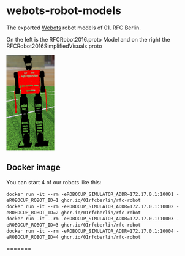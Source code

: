 # webots-robot-models

The exported [Webots](https://github.com/RoboCup-Humanoid-TC/webots) robot models of 01. RFC Berlin.

On the left is the RFCRobot2016.proto Model and on the right the RFCRobot2016SimplifiedVisuals.proto

![RFCRobot2016](/preview/RFCRobot2016.png)

Docker image
------------

You can start 4 of our robots like this:

```
docker run -it --rm -eROBOCUP_SIMULATOR_ADDR=172.17.0.1:10001 -eROBOCUP_ROBOT_ID=1 ghcr.io/01rfcberlin/rfc-robot
docker run -it --rm -eROBOCUP_SIMULATOR_ADDR=172.17.0.1:10002 -eROBOCUP_ROBOT_ID=2 ghcr.io/01rfcberlin/rfc-robot
docker run -it --rm -eROBOCUP_SIMULATOR_ADDR=172.17.0.1:10003 -eROBOCUP_ROBOT_ID=3 ghcr.io/01rfcberlin/rfc-robot
docker run -it --rm -eROBOCUP_SIMULATOR_ADDR=172.17.0.1:10004 -eROBOCUP_ROBOT_ID=4 ghcr.io/01rfcberlin/rfc-robot
```
=======
